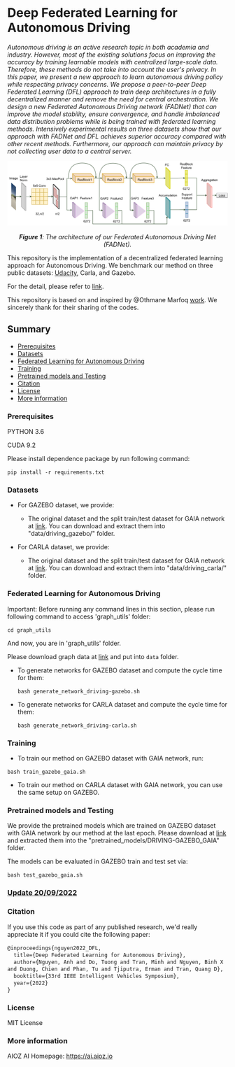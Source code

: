 # Deep Federated Learning for Autonomous Driving

*Autonomous driving is an active research topic in both academia and industry. However, most of the existing solutions focus on improving the accuracy by training learnable models with centralized large-scale data. Therefore, these methods do not take into account the user's privacy. In this paper, we present a new approach to learn autonomous driving policy while respecting privacy concerns. We propose a peer-to-peer Deep Federated Learning (DFL) approach to train deep architectures in a fully decentralized manner and remove the need for central orchestration. We design a new Federated Autonomous Driving network (FADNet) that can improve the model stability, ensure convergence, and handle imbalanced data distribution problems while is being trained with federated learning methods. Intensively experimental results on three datasets show that our approach with FADNet and DFL achieves superior accuracy compared with other recent methods. Furthermore, our approach can maintain privacy by not collecting user data to a central server.*

![Fig-1](misc/FADNet.png)
*<center>**Figure 1**: The architecture of our Federated Autonomous Driving Net (FADNet).</center>*

This repository is the implementation of a decentralized federated learning approach for Autonomous Driving. We benchmark our method on three public datasets: [Udacity](https://www.udacity.com/self-driving-car), Carla, and Gazebo.

For the detail, please refer to [link](https://arxiv.org/abs/2110.05754). 

This repository is based on and inspired by @Othmane Marfoq [work](https://github.com/omarfoq/communication-in-cross-silo-fl). We sincerely thank for their sharing of the codes.

## Summary

* [Prerequisites](#prerequisites)
* [Datasets](#datasets)
* [Federated Learning for Autonomous Driving](#federated-learning-for-autonomous-driving)
* [Training](#training)
* [Pretrained models and Testing](#pretrained-models-and-testing)
* [Citation](#citation)
* [License](#license)
* [More information](#more-information)

### Prerequisites

PYTHON 3.6

CUDA 9.2

Please install dependence package by run following command:
```
pip install -r requirements.txt
```

### Datasets

* For GAZEBO dataset, we provide:
    * The original dataset and the split train/test dataset for GAIA network at [link](https://vision.aioz.io/f/79afffd7fc444ba9ba0d/?dl=1). You can download and extract them into "data/driving_gazebo/" folder.

* For CARLA dataset, we provide:
    * The original dataset and the split train/test dataset for GAIA network at [link](https://vision.aioz.io/f/9091c519b3904a4695ab/?dl=1). You can download and extract them into "data/driving_carla/" folder.

### Federated Learning for Autonomous Driving

Important: Before running any command lines in this section, please run following command to access 'graph_utils' folder:
```
cd graph_utils
```
And now, you are in 'graph_utils' folder.

Please download graph data at [link](https://github.com/omarfoq/communication-in-cross-silo-fl/tree/main/graph_utils/data) and put into `data` folder.

* To generate networks for GAZEBO dataset and compute the cycle time for them:
    ```
    bash generate_network_driving-gazebo.sh
    ```

* To generate networks for CARLA dataset and compute the cycle time for them:
    ```
    bash generate_network_driving-carla.sh
    ```

### Training

* To train our method on GAZEBO dataset with GAIA network, run:

```
bash train_gazebo_gaia.sh
```

* To train our method on CARLA dataset with GAIA network, you can use the same setup on GAZEBO.

### Pretrained models and Testing

We provide the pretrained models which are trained on GAZEBO dataset with GAIA network by our method at the last epoch. Please download at [link](https://vision.aioz.io/f/29c444fca4f8431bb9b9/?dl=1) and extracted them into the "pretrained_models/DRIVING-GAZEBO_GAIA" folder.

The models can be evaluated in GAZEBO train and test set via:
```
bash test_gazebo_gaia.sh
```

### [Update 20/09/2022](https://github.com/aioz-ai/FADNet/blob/main/FADNetplus.md)

### Citation

If you use this code as part of any published research, we'd really appreciate it if you could cite the following paper:

```
@inproceedings{nguyen2022_DFL,
  title={Deep Federated Learning for Autonomous Driving},
  author={Nguyen, Anh and Do, Tuong and Tran, Minh and Nguyen, Binh X and Duong, Chien and Phan, Tu and Tjiputra, Erman and Tran, Quang D},
  booktitle={33rd IEEE Intelligent Vehicles Symposium},
  year={2022}
}
```

### License

MIT License

### More information
AIOZ AI Homepage: https://ai.aioz.io